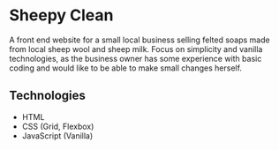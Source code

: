 # Sheepy Clean
A front end website for a small local business selling felted soaps made from local sheep wool and sheep milk. Focus on simplicity and vanilla technologies, as the business owner has some experience with basic coding and would like to be able to make small changes herself.

## Technologies
- HTML
- CSS (Grid, Flexbox)
- JavaScript (Vanilla)